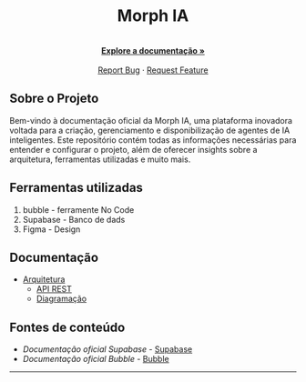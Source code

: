 <p align="center">
  <h1 align="center">Morph IA</h1>
  
  <!-- ![Texto Alternativo](content/images/morph.jpeg) --> 


  <p align="center">
    <br />
      <a href="https://morphia.com.br"><strong>Explore a documentação »</strong></a>
    <br />
    <br />
    <a href="https://github.com/MorpphAI/platform.Morph/issues/new">Report Bug</a>
    ·
    <a href="https://github.com/MorpphAI/platform.Morph/issues/new">Request Feature</a>
  </p>
</p>
    
 <!-- ABOUT THE PROJECT -->

## Sobre o Projeto
Bem-vindo à documentação oficial da Morph IA, uma plataforma inovadora voltada para a criação, gerenciamento e disponibilização de agentes de IA inteligentes. Este repositório contém todas as informações necessárias para entender e configurar o projeto, além de oferecer insights sobre a arquitetura, ferramentas utilizadas e muito mais.

<!-- ROADMAP OF PROJECT -->

## Ferramentas utilizadas

1. bubble - ferramente No Code 
2. Supabase - Banco de dads 
3. Figma - Design 
   
## Documentação 

- [Arquitetura](https://github.com/Juniorbasck/astro4noobs/tree/main/content/rest.md)
  - [API REST](https://github.com/MorpphAI/platform.Morph/blob/main/content/intro/rest.md)
  - [Diagramação](https://github.com/Juniorbasck/astro4noobs/tree/main/content/intro/instalacao.md)
 
<!--  - [Hello World!](https://github.com/Juniorbasck/astro4noobs/tree/main/content/intro/helloworld.md)
- [Conceitos](https://github.com/lanjoni/clojure4noobs/tree/main/content/conceitos)
  - [Estruturas de Dados](https://github.com/lanjoni/clojure4noobs/tree/main/content/conceitos/estruturas.md)
  - [Vetores](https://github.com/lanjoni/clojure4noobs/tree/main/content/conceitos/vetores.md)
- [Projeto](https://github.com/lanjoni/clojure4noobs/tree/main/content/conceitos)](url) -->
<!-- CONTRIBUTING -->


<!-- ## Como Contribuir

Contribuições fazem com que a comunidade open source seja um lugar incrível para aprender, inspirar e criar. Todas contribuições
são **extremamente apreciadas**

1. Realize um Fork do projeto
2. Crie um branch com a nova feature (`git checkout -b feature/featureDaora`)
3. Realize o Commit (`git commit -m 'Adicionado conteudo daora'`)
4. Realize o Push no Branch (`git push origin feature/featureDaora`)
5. Abra um Pull Request](url)
-->


## Fontes de conteúdo

- *Documentação oficial Supabase* - [Supabase](https://supabase.com/docs)  
- *Documentação oficial Bubble* - [Bubble](https://bubble.io/blog/no-code/)
---

